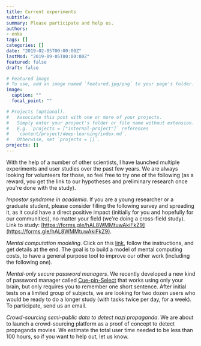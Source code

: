 ```yaml
---
title: Current experiments 
subtitle:
summary: Please participate and help us.
authors:
- enka
tags: []
categories: []
date: "2019-02-05T00:00:00Z"
lastMod: "2019-09-05T00:00:00Z"
featured: false
draft: false

# Featured image
# To use, add an image named `featured.jpg/png` to your page's folder. 
image:
  caption: ""
  focal_point: ""

# Projects (optional).
#   Associate this post with one or more of your projects.
#   Simply enter your project's folder or file name without extension.
#   E.g. `projects = ["internal-project"]` references 
#   `content/project/deep-learning/index.md`.
#   Otherwise, set `projects = []`.
projects: []
---
```



With the help of a number of other scientists, I have launched multiple experiments and user studies over the past few years.
We are always looking for volunteers for those, so feel free to try one of the following (as a reward, you get the link to our hypotheses and preliminary research once you're done with the study). 


*Impostor syndrome in academia*. 
If you are a young researcher or a graduate student, please consider filling the following survey and spreading it, as it could have a direct positive impact (initially for you and hopefully for our communities), no matter your field (we're doing a cross-field study).
Link to study: [https://forms.gle/hAL8WMMtuwAkiFkZ9](https://forms.gle/hAL8WMMtuwAkiFkZ9). 


*Mental computation modeling*. 
Click on this [link](http://koliaza.com/mentcompexperiment/g1), follow the instructions, and get details at the end. The goal is to build a model of mental computing costs, to have a general purpose tool to improve our other work (including the following one).


*Mental-only secure password managers*.
We recently developed a new kind of password manager called [Cue-pin-Select](/publication/blanchard-2019-cuepinselect/) that works using only your brain, but only requires you to remember one short sentence. After initial tests on a limited group of subjects, we are looking for two dozen users who would be ready to do a longer study (with tasks twice per day, for a week). To participate, send us an email.


*Crowd-sourcing semi-public data to detect nazi propaganda*. 
 We are about to launch a crowd-sourcing platform as a proof of concept to detect propaganda movies. We estimate the total user time needed to be less than 100 hours, so if you want to help out, let us know. 
